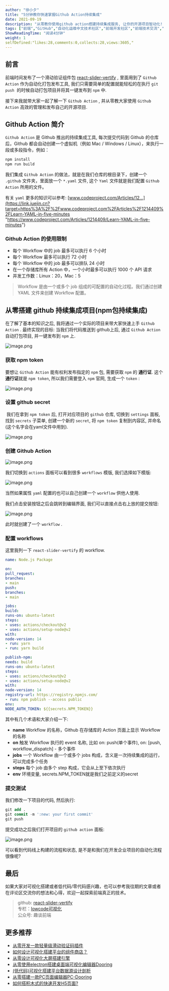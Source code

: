 ```yaml
---
author: "徐小夕"
title: "5分钟教你快速掌握Github Action持续集成"
date: 2021-09-19
description: "从零教你使用github action搭建持续集成服务, 让你的开源项目智动化! 我们只需要简单的配置就能轻松的自动打包项目并将其一键发布到npm中"
tags: ["前端","GitHub","自动化运维中文技术社区","前端开发社区","前端技术交流","前端框架教程","JavaScript 学习资源","CSS 技巧与最佳实践","HTML5 最新动态","前端工程师职业发展","开源前端项目","前端技术趋势"]
ShowReadingTime: "阅读4分钟"
weight: 1
selfDefined:"likes:28,comments:0,collects:28,views:3605,"
---
```

前言
--

前端时间发布了一个滑动验证组件包 [react-slider-vertify](https://link.juejin.cn?target=https%3A%2F%2Fgithub.com%2FMrXujiang%2Freact-slider-vertify "https://github.com/MrXujiang/react-slider-vertify") , 里面用到了 `Github Action` 作为自动化打包发布工具, 我们只需要简单的配置就能轻松的在执行 `git push`  的时候自动打包项目并将其一键发布到 `npm` 中.  

接下来我就带大家一起了解一下 `Github Action` , 并从零教大家使用 `Github Action` 高效的管理和发布自己的开源项目.

Github Action 简介
----------------

`Github Action` 是 Github 推出的持续集成工具, 每次提交代码到 Github 的仓库后，Github 都会自动创建一个虚拟机（例如 Mac / Windows / Linux），来执行一段或多段指令，例如：

```bash
npm install
npm run build
```

我们集成 `Github Action` 的做法，就是在我们仓库的根目录下，创建一个 `.github` 文件夹，里面放一个 `*.yaml` 文件, 这个 `Yaml` 文件就是我们配置 `Github Action` 所用的文件。

有关 `yaml` 更多的知识可以参考: [www.codeproject.com/Articles/12…](https://link.juejin.cn?target=https%3A%2F%2Fwww.codeproject.com%2FArticles%2F1214409%2FLearn-YAML-in-five-minutes "https://www.codeproject.com/Articles/1214409/Learn-YAML-in-five-minutes")

### Github Action 的使用限制

*   每个 Workflow 中的 job 最多可以执行 6 个小时
*   每个 Workflow 最多可以执行 72 小时
*   每个 Workflow 中的 job 最多可以排队 24 小时
*   在一个存储库所有 Action 中，一个小时最多可以执行 1000 个 API 请求
*   并发工作数：Linux：20，Mac：5

> Workflow 是由一个或多个 job 组成的可配置的自动化过程。我们通过创建 YAML 文件来创建 Workflow 配置。

从零搭建 github 持续集成项目(npm包持续集成)
----------------------------

在了解了基本的知识之后, 我将通过一个实际的项目来带大家快速上手 `Github Action` . 最终实现的目标: 当我们将代码推送到 github上后, 通过 `Github Action` 自动打包项目, 并一键发布到 `npm` 上.

![image.png](/images/jueJin/342f28ac44df460.png)

### 获取 npm token

要想让 `Github Action` 能有权利发布指定的 `npm` 包, 需要获取 `npm` 的 **通行证**. 这个**通行证**就是 `npm token`, 所以我们需要登入 `npm` 官网, 生成一个 `token` :

![image.png](/images/jueJin/8dc428b7c5514b0.png)

### 设置 github secret

 我们在拿到 `npm token` 后, 打开对应项目的 `github` 仓库, 切换到 `settings` 面板, 找到 `secrets` 子菜单, 创建一个新的 `secret`, 将 `npm token` 复制到内容区, 并命名(这个名字会在yaml文件中用到).

![image.png](/images/jueJin/9dde37c1da2a43c.png)

### 创建 Github Action

![image.png](/images/jueJin/421d57e5ccfc4d7.png)

我们切换到 `actions` 面板可以看到很多 `workflows` 模版, 我们选择如下模版:

![image.png](/images/jueJin/0bcf52ed81ce4c6.png)

当然如果属性 `yaml` 配置的也可以自己创建一个 `workflow` 供他人使用.

我们点击安装按钮之后会跳转到编辑界面, 我们可以直接点击右上放的提交按钮:

![image.png](/images/jueJin/98d49e4ff44c45d.png)

此时就创建了一个 `workflow` .

### 配置 workflows

这里我列一下 `react-slider-vertify` 的 workflow.

```yaml
name: Node.js Package

on:
pull_request:
branches:
- main
push:
branches:
- main

jobs:
build:
runs-on: ubuntu-latest
steps:
- uses: actions/checkout@v2
- uses: actions/setup-node@v2
with:
node-version: 14
- run: yarn
- run: yarn build

publish-npm:
needs: build
runs-on: ubuntu-latest
steps:
- uses: actions/checkout@v2
- uses: actions/setup-node@v2
with:
node-version: 14
registry-url: https://registry.npmjs.com/
- run: npm publish --access public
env:
NODE_AUTH_TOKEN: ${{secrets.NPM_TOKEN}}
```

其中有几个术语和大家介绍一下:

*   **name** Workflow 的名称，Github 在存储库的 Action 页面上显示 Workflow 的名称
*   **on** 触发 Workflow 执行的 event 名称, 比如 on: push(单个事件), on: \[push, workflow\_dispatch\] - 多个事件
*   **jobs** 一个 Workflow 由一个或多个 jobs 构成，含义是一次持续集成的运行，可以完成多个任务
*   **steps** 每个 job 由多个 step 构成，它会从上至下依次执行
*   **env** 环境变量, secrets.NPM\_TOKEN就是我们之前定义的secret

### 提交测试

我们修改一下项目的代码, 然后执行:

```sql
git add .
git commit -m ':new: your first commit'
git push
```

提交成功之后我们打开项目的 `github action` 面板:

![image.png](/images/jueJin/3015e5430e38447.png)

可以看到代码线上构建的流程和状态, 是不是和我们在开发企业项目的自动化流程很像呢?

最后
--

如果大家对可视化搭建或者低代码/零代码感兴趣，也可以参考我往期的文章或者在评论区交流你的想法和心得，欢迎一起探索前端真正的技术。

> github: [react-slider-vertify](https://link.juejin.cn?target=https%3A%2F%2Fgithub.com%2FMrXujiang%2Freact-slider-vertify "https://github.com/MrXujiang/react-slider-vertify")  
> 专栏：[lowcode可视化](https://link.juejin.cn?target=http%3A%2F%2Flowcode.dooring.cn "http://lowcode.dooring.cn")  
> 公众号: 趣谈前端

更多推荐
----

*   [从零开发一款轻量级滑动验证码插件](https://juejin.cn/post/7007615666609979400 "https://juejin.cn/post/7007615666609979400")
*   [如何设计可视化搭建平台的组件商店？](https://juejin.cn/post/6986824393653485605 "https://juejin.cn/post/6986824393653485605")
*   [从零设计可视化大屏搭建引擎](https://juejin.cn/post/6981257575425654792 "https://juejin.cn/post/6981257575425654792")
*   [从零使用electron搭建桌面端可视化编辑器Dooring](https://juejin.cn/post/6976476731662139428 "https://juejin.cn/post/6976476731662139428")
*   [(低代码)可视化搭建平台数据源设计剖析](https://juejin.cn/post/6973946702235615269 "https://juejin.cn/post/6973946702235615269")
*   [从零搭建一款PC页面编辑器PC-Dooring](https://juejin.cn/post/6950075140906418213 "https://juejin.cn/post/6950075140906418213")
*   [如何搭积木式的快速开发H5页面?](https://juejin.cn/post/6904878119724056584 "https://juejin.cn/post/6904878119724056584")